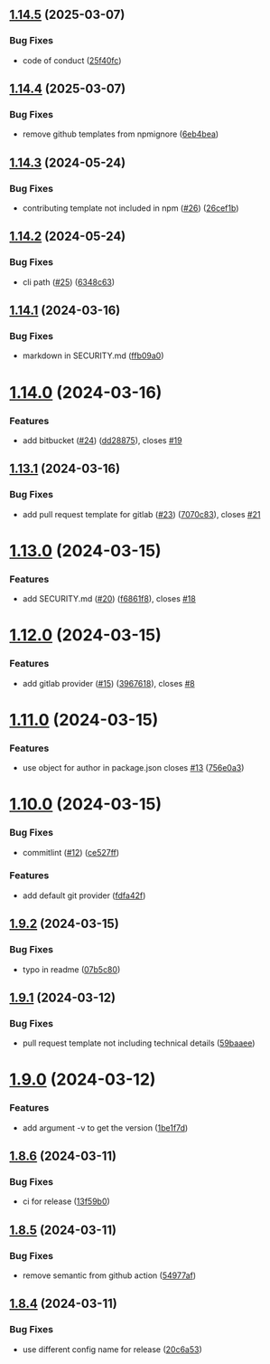 ## [1.14.5](https://github.com/friedrith/contributing-generator/compare/v1.14.4...v1.14.5) (2025-03-07)


### Bug Fixes

* code of conduct ([25f40fc](https://github.com/friedrith/contributing-generator/commit/25f40fccfb42e0381e33c2566afd583e30ac8692))

## [1.14.4](https://github.com/friedrith/contributing-generator/compare/v1.14.3...v1.14.4) (2025-03-07)


### Bug Fixes

* remove github templates from npmignore ([6eb4bea](https://github.com/friedrith/contributing-generator/commit/6eb4beafcb935ff2bcfb2eaf0ffbe6a7db69029c))

## [1.14.3](https://github.com/friedrith/contributing-generator/compare/v1.14.2...v1.14.3) (2024-05-24)


### Bug Fixes

* contributing template not included in npm ([#26](https://github.com/friedrith/contributing-generator/issues/26)) ([26cef1b](https://github.com/friedrith/contributing-generator/commit/26cef1b9e81e568adb115a73eba6f7d30d2acc59))

## [1.14.2](https://github.com/friedrith/contributing-generator/compare/v1.14.1...v1.14.2) (2024-05-24)


### Bug Fixes

* cli path ([#25](https://github.com/friedrith/contributing-generator/issues/25)) ([6348c63](https://github.com/friedrith/contributing-generator/commit/6348c6353593fa5e4bedbe62545b84e3aebed358))

## [1.14.1](https://github.com/friedrith/contributing-generator/compare/v1.14.0...v1.14.1) (2024-03-16)


### Bug Fixes

* markdown in SECURITY.md ([ffb09a0](https://github.com/friedrith/contributing-generator/commit/ffb09a0fe75d98a161628801f15207f0463b8a2d))

# [1.14.0](https://github.com/friedrith/contributing-generator/compare/v1.13.1...v1.14.0) (2024-03-16)


### Features

* add bitbucket ([#24](https://github.com/friedrith/contributing-generator/issues/24)) ([dd28875](https://github.com/friedrith/contributing-generator/commit/dd288757def7abc007a54212f1715137ac585507)), closes [#19](https://github.com/friedrith/contributing-generator/issues/19)

## [1.13.1](https://github.com/friedrith/contributing-generator/compare/v1.13.0...v1.13.1) (2024-03-16)


### Bug Fixes

* add pull request template for gitlab ([#23](https://github.com/friedrith/contributing-generator/issues/23)) ([7070c83](https://github.com/friedrith/contributing-generator/commit/7070c838ce21d7169f093f9909af2b5f7eca5121)), closes [#21](https://github.com/friedrith/contributing-generator/issues/21)

# [1.13.0](https://github.com/friedrith/contributing-generator/compare/v1.12.0...v1.13.0) (2024-03-15)


### Features

* add SECURITY.md ([#20](https://github.com/friedrith/contributing-generator/issues/20)) ([f6861f8](https://github.com/friedrith/contributing-generator/commit/f6861f8587ed137d91cd4beff53eb228e95f3a23)), closes [#18](https://github.com/friedrith/contributing-generator/issues/18)

# [1.12.0](https://github.com/friedrith/contributing-generator/compare/v1.11.0...v1.12.0) (2024-03-15)


### Features

* add gitlab provider ([#15](https://github.com/friedrith/contributing-generator/issues/15)) ([3967618](https://github.com/friedrith/contributing-generator/commit/39676186d5e1f358f92f323d999d525450de1604)), closes [#8](https://github.com/friedrith/contributing-generator/issues/8)

# [1.11.0](https://github.com/friedrith/contributing-generator/compare/v1.10.0...v1.11.0) (2024-03-15)


### Features

* use object for author in package.json closes [#13](https://github.com/friedrith/contributing-generator/issues/13) ([756e0a3](https://github.com/friedrith/contributing-generator/commit/756e0a3c9ba60c309a5cacb568ac26930f218522))

# [1.10.0](https://github.com/friedrith/contributing-generator/compare/v1.9.2...v1.10.0) (2024-03-15)


### Bug Fixes

* commitlint ([#12](https://github.com/friedrith/contributing-generator/issues/12)) ([ce527ff](https://github.com/friedrith/contributing-generator/commit/ce527ff88abe1282dc27169d5b9344ff3b69d798))


### Features

* add default git provider ([fdfa42f](https://github.com/friedrith/contributing-generator/commit/fdfa42f7645bfa2927bd67d8184f6b5ea8af0083))

## [1.9.2](https://github.com/friedrith/contributing-generator/compare/v1.9.1...v1.9.2) (2024-03-15)


### Bug Fixes

* typo in readme ([07b5c80](https://github.com/friedrith/contributing-generator/commit/07b5c809d01e813e67dd900d0aa28fe55bffa567))

## [1.9.1](https://github.com/friedrith/contributing-generator/compare/v1.9.0...v1.9.1) (2024-03-12)


### Bug Fixes

* pull request template not including technical details ([59baaee](https://github.com/friedrith/contributing-generator/commit/59baaee0e4136b5fabd300deba1f7f4b70d3af08))

# [1.9.0](https://github.com/friedrith/contributing-generator/compare/v1.8.6...v1.9.0) (2024-03-12)


### Features

* add argument -v to get the version ([1be1f7d](https://github.com/friedrith/contributing-generator/commit/1be1f7d4e505c522bb1bb43a52b79bfa400e54f6))

## [1.8.6](https://github.com/friedrith/contributing-generator/compare/v1.8.5...v1.8.6) (2024-03-11)


### Bug Fixes

* ci for release ([13f59b0](https://github.com/friedrith/contributing-generator/commit/13f59b009cbf0a26e65795fe0d09cb0f5cb3adae))

## [1.8.5](https://github.com/friedrith/contributing-generator/compare/v1.8.4...v1.8.5) (2024-03-11)


### Bug Fixes

* remove semantic from github action ([54977af](https://github.com/friedrith/contributing-generator/commit/54977af910fdcfdddd0c84780b7e710ed340bd09))

## [1.8.4](https://github.com/friedrith/contributing-generator/compare/v1.8.3...v1.8.4) (2024-03-11)


### Bug Fixes

* use different config name for release ([20c6a53](https://github.com/friedrith/contributing-generator/commit/20c6a537d0fdaeb311bee342ec53b651c59678c6))
